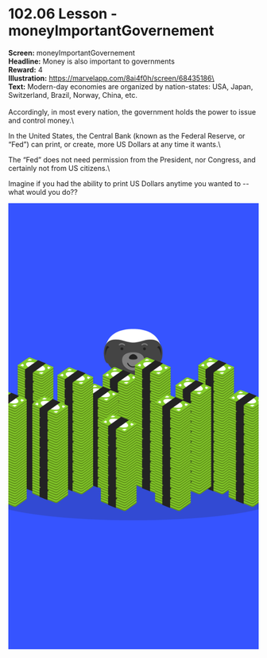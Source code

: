 # 102.06 Lesson - moneyImportantGovernement

**Screen:** moneyImportantGovernement\
**Headline:** Money is also important to governments\
**Reward:** 4\
**Illustration:** https://marvelapp.com/8ai4f0h/screen/68435186\
\
**Text:** Modern-day economies are organized by nation-states: USA, Japan, Switzerland, Brazil, Norway, China, etc.\
\
Accordingly, in most every nation, the government holds the power to issue and control money.\


In the United States, the Central Bank (known as the Federal Reserve, or “Fed”) can print, or create, more US Dollars at any time it wants.\


The “Fed” does not need permission from the President, nor Congress, and certainly not from US citizens.\


Imagine if you had the ability to print US Dollars anytime you wanted to -- what would you do??

![](<../.gitbook/assets/image (6).png>)
